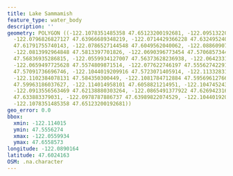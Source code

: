 ```yaml
---
title: Lake Sammamish
feature_type: water_body
description: ''
geometry: POLYGON ((-122.1078351485358 47.65123200192681, -122.0951322066437 47.65585732835075,
  -122.0796826827127 47.63966689348219, -122.0714429366228 47.63249524030616, -122.069383000098
  47.61791755740143, -122.0786527144548 47.6049562040062, -122.0886090743169 47.59291778515351,
  -122.0813992964848 47.5813397701826, -122.0690396773454 47.57068573444408, -122.0559934127007
  47.56836935286815, -122.0559934127007 47.56373628236938, -122.0642331587907 47.56327295278054,
  -122.0659497725628 47.5574809871514, -122.077622746197 47.55562742291416, -122.084832524029
  47.57091736696746, -122.1044019209916 47.5723071405914, -122.1133283125958 47.57740266167726,
  -122.1102384078131 47.584350300449, -122.1081784712884 47.59569612766514, -122.1081784712884
  47.59963186037627, -122.114014958101 47.6058821214951, -122.1047452437532 47.61421464136303,
  -122.0913556563469 47.62138880303264, -122.0865491377922 47.62694231666572, -122.0882657515643
  47.633883379031, -122.0978787886737 47.63989822074529, -122.1044019209916 47.64521846509592,
  -122.1078351485358 47.65123200192681))
geo_error: 0.0
bbox:
  xmin: -122.114015
  ymin: 47.5556274
  xmax: -122.0559934
  ymax: 47.6558573
longitude: -122.0890164
latitude: 47.6024163
OSM: .na.character
---
```

